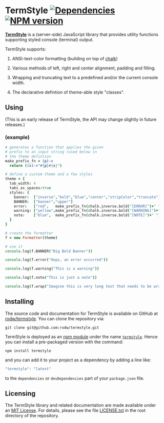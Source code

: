 # TermStyle [![Dependencies](https://david-dm.org/rodw/termstyle.svg)](https://npmjs.org/package/termstyle) [![NPM version](https://badge.fury.io/js/termstyle.svg)](http://badge.fury.io/js/termstyle)

<!-- [![Build Status](https://travis-ci.org/rodw/termstyle.svg?branch=master)](https://travis-ci.org/rodw/termstyle) -->

**[TermStyle](https://github.com/rodw/termstyle)** is a (server-side) JavaScript library that provides utility functions supporting styled console (terminal) output.

TermStyle supports:

1. ANSI-text-color formatting (building on top of [chalk](https://github.com/sindresorhus/chalk))

2. Various methods of left, right and center alignment, padding and filling.

3. Wrapping and truncating text to a predefined and/or the current console width.

4. The declarative defintion of theme-able style "classes".

## Using

(This is an early release of TermStyle, the API may change slightly in future releases.)

### (example)

```coffeescript
# generates a function that applies the given
# prefix to an input string (used below in
# the theme defintion
make_prefix_fn = (p)->
  return ((x)->"#{p}#{x}")

# define a custom theme and a few styles
theme = {
  tab_width: 4
  tabs_as_spaces:true
  styles: {
    banner:  ["inverse","bold","blue","center","stripColor","truncate"]
    BANNER:  ["banner","upper"]
    error:   ["red",   make_prefix_fn(chalk.inverse.bold("[ERROR]")+" ")]
    warning: ["yellow",make_prefix_fn(chalk.inverse.bold("[WARNING]")+" ")]
    note:    ["blue",  make_prefix_fn(chalk.inverse.bold("[NOTE]")+" ")]
  }
}

# create the formatter
f = new Formatter(theme)

# use it
console.log(f.BANNER("Big Bold Banner"))

console.log(f.error("Oops, an error occurred"))

console.log(f.warning("This is a warning"))

console.log(f.note("This is just a note"))

console.log(f.wrap("Imagine this is very long text that needs to be wrapped to fit on-screen.\nMulti-line text is OK.  Each line will be wrapped independently."))
```


## Installing

The source code and documentation for TermStyle is available on GitHub at [rodw/termstyle](https://github.com/rodw/termstyle).  You can clone the repository via:

```console
git clone git@github.com:rodw/termstyle.git
```

TermStyle is deployed as an [npm module](https://npmjs.org/) under the name [`termstyle`](https://npmjs.org/package/termstyle). Hence you can install a pre-packaged version with the command:

```console
npm install termstyle
```

and you can add it to your project as a dependency by adding a line like:

```javascript
"termstyle": "latest"
```

to the `dependencies` or `devDependencies` part of your `package.json` file.

## Licensing

The TermStyle library and related documentation are made available under an [MIT License](http://opensource.org/licenses/MIT).  For details, please see the file [LICENSE.txt](LICENSE.txt) in the root directory of the repository.
